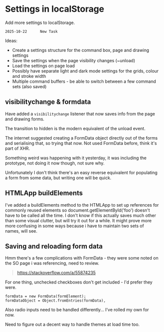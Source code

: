 Settings in localStorage
========================


Add more settings to localStorage.

```
2025-10-22		New Task
```


Ideas:
* Create a settings structure for the command box, page and drawing settings
* Save the settings when the page visibility changes (~unload)
* Load the settings on page load
* Possibly have separate light and dark mode settings for the grids, colour and stroke width
* Multiple command buffers - be able to switch between a few command sets (also saved)



visibilitychange & formdata
---------------------------

Have added a `visibilitychange` listener that now saves info from the page and drawing forms.

The transition to hidden is the modern equivalent of the unload event.

The internet suggested creating a FormData object directly out of the forms and serialising that, so trying that now.
Not used FormData before, think it's part of XHR.

Something weird was happening with it yesterday, it was including the prototype, not doing it now though, not sure why.

Unfortunately I don't think there's an easy reverse equivalent for populating a form from some data, but writing one will be quick.


HTMLApp buildElements
---------------------

I've added a buildElements method to the HTMLApp to set up references for commonly reused elements so document.getElementById('foo') doesn't have to be called all the time.
I don't know if this actually saves much other than some visual clutter, but will try it out for a while.
It might prove more more confusing in some ways because i have to maintain two sets of names, will see.


Saving and reloading form data
------------------------------

Hmm there's a few complications with FormData - they were some noted on the SO page i was referencing, need to review.

> https://stackoverflow.com/a/55874235

For one thing, unchecked checkboxes don't get included - I'd prefer they were.

	formData = new FormData(formElement);
	formDataObject = Object.fromEntries(formData),


Also radio inputs need to be handled differently...
I've rolled my own for now.

Need to figure out a decent way to handle themes at load time too.

